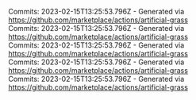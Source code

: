 Commits: 2023-02-15T13:25:53.796Z - Generated via https://github.com/marketplace/actions/artificial-grass
<br>
Commits: 2023-02-15T13:25:53.796Z - Generated via https://github.com/marketplace/actions/artificial-grass
<br>
Commits: 2023-02-15T13:25:53.796Z - Generated via https://github.com/marketplace/actions/artificial-grass
<br>
Commits: 2023-02-15T13:25:53.796Z - Generated via https://github.com/marketplace/actions/artificial-grass
<br>
Commits: 2023-02-15T13:25:53.796Z - Generated via https://github.com/marketplace/actions/artificial-grass
<br>
